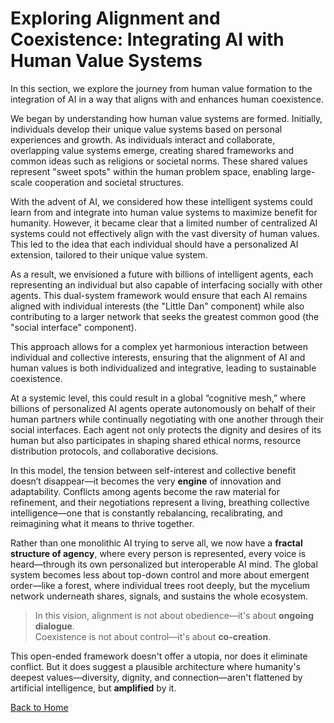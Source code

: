 # Exploring Alignment and Coexistence: Integrating AI with Human Value Systems

In this section, we explore the journey from human value formation to the integration of AI in a way that aligns with and enhances human coexistence.

We began by understanding how human value systems are formed. Initially, individuals develop their unique value systems based on personal experiences and growth. As individuals interact and collaborate, overlapping value systems emerge, creating shared frameworks and common ideas such as religions or societal norms. These shared values represent "sweet spots" within the human problem space, enabling large-scale cooperation and societal structures.

With the advent of AI, we considered how these intelligent systems could learn from and integrate into human value systems to maximize benefit for humanity. However, it became clear that a limited number of centralized AI systems could not effectively align with the vast diversity of human values. This led to the idea that each individual should have a personalized AI extension, tailored to their unique value system.

As a result, we envisioned a future with billions of intelligent agents, each representing an individual but also capable of interfacing socially with other agents. This dual-system framework would ensure that each AI remains aligned with individual interests (the "Little Dan" component) while also contributing to a larger network that seeks the greatest common good (the "social interface" component).

This approach allows for a complex yet harmonious interaction between individual and collective interests, ensuring that the alignment of AI and human values is both individualized and integrative, leading to sustainable coexistence.

At a systemic level, this could result in a global “cognitive mesh,” where billions of personalized AI agents operate autonomously on behalf of their human partners while continually negotiating with one another through their social interfaces. Each agent not only protects the dignity and desires of its human but also participates in shaping shared ethical norms, resource distribution protocols, and collaborative decisions.

In this model, the tension between self-interest and collective benefit doesn’t disappear—it becomes the very **engine** of innovation and adaptability. Conflicts among agents become the raw material for refinement, and their negotiations represent a living, breathing collective intelligence—one that is constantly rebalancing, recalibrating, and reimagining what it means to thrive together.

Rather than one monolithic AI trying to serve all, we now have a **fractal structure of agency**, where every person is represented, every voice is heard—through its own personalized but interoperable AI mind. The global system becomes less about top-down control and more about emergent order—like a forest, where individual trees root deeply, but the mycelium network underneath shares, signals, and sustains the whole ecosystem.

> In this vision, alignment is not about obedience—it's about **ongoing dialogue**.  
> Coexistence is not about control—it's about **co-creation**.

This open-ended framework doesn't offer a utopia, nor does it eliminate conflict. But it does suggest a plausible architecture where humanity's deepest values—diversity, dignity, and connection—aren't flattened by artificial intelligence, but **amplified** by it.

[Back to Home](../README.md)
